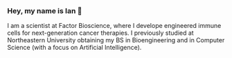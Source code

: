 ### Hey, my name is Ian 👋

I am a scientist at Factor Bioscience, where I develope engineered immune cells for next-generation cancer therapies. I previously studied at Northeastern University obtaining my BS in Bioengineering and in Computer Science (with a focus on Artificial Intelligence).
